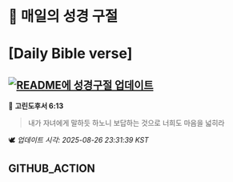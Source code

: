 # 🙏 매일의 성경 구절
# [Daily Bible verse]
## [![README에 성경구절 업데이트](https://github.com/DONGSUKA/first_test/actions/workflows/update-readme-bible.yml/badge.svg)](https://github.com/DONGSUKA/first_test/actions/workflows/update-readme-bible.yml)
<!-- START_BIBLE_VERSE -->
📖 **고린도후서 6:13**
> 내가 자녀에게 말하듯 하노니 보답하는 것으로 너희도 마음을 넓히라

🕊️ _업데이트 시각: 2025-08-26 23:31:39 KST_
  <!-- END_BIBLE_VERSE -->
## GITHUB_ACTION
